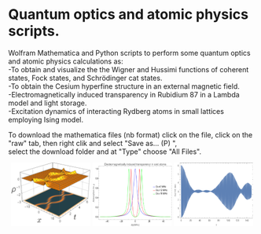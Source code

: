 # Quantum optics and atomic physics scripts.   
 Wolfram Mathematica and Python scripts to perform some quantum optics and atomic physics calculations as:  
-To obtain and visualize the the Wigner and Hussimi functions of coherent states, Fock states, and Schrödinger cat states.    
-To obtain the Cesium hyperfine structure in an external magnetic field.  
-Electromagnetically induced transparency in Rubidium 87 in a Lambda model and light storage.  
-Excitation dynamics of interacting Rydberg atoms in small lattices employing Ising model.  
  
To download the mathematica files (nb format) click on the file, click on the "raw" tab, then right clik and select "Save as... (P) ",  
select the download folder and at "Type" choose "All Files".  

<div class="row">
  <div class="column" align="center">
    <img src="https://raw.githubusercontent.com/cmuro27/Quantum-optics-and-atomic-physics/main/some_images/densievolv2-1.png" height="130" style="width:32%">
    <img src="https://raw.githubusercontent.com/cmuro27/Quantum-optics-and-atomic-physics/main/some_images/eit_three_level.png" height="130" style="width:32%">
    <img src="https://raw.githubusercontent.com/cmuro27/Quantum-optics-and-atomic-physics/main/some_images/dynamics_ising.png" height="130" style="width:32%">
  </div>
</div> 
